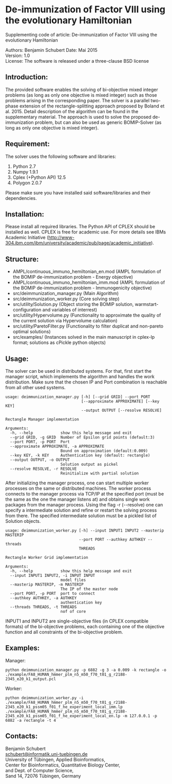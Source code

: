 De-immunization of Factor VIII using the evolutionary Hamiltonian
========

Supplementing code of article: De-immunization of Factor VIII using the evolutionary Hamiltonian

Authors: Benjamin Schubert 
Date: Mai 2015  
Version: 1.0  
License: The software is released under a three-clause BSD license


Introduction:
-------------
The provided software enables the solving of bi-objective mixed integer problems (as long as only one objective is mixed integer) such as those
problems arising in the corresponding paper. The solver is a parallel two-phase extension of the rectangle-splitting approach proposed by Boland et al. 2015. Detail description of the algorithm can be found in the supplementary material. The approach is used to solve the proposed de-immunization problem, but can also be used as generic BOMIP-Solver (as long as only one objective is mixed integer).


Requirement:
-------------
The solver uses the following software and libraries:  

1. Python 2.7
2. Numpy 1.9.1
3. Cplex (+Python API) 12.5
4. Polygon 2.0.7

Please make sure you have installed said software/libraries
and their dependencies.


Installation:
-------------
Please install all required libraries. The Python API of CPLEX should be installed as well. CPLEX is free for academic use. For more 
details see IBMs Academic Initiative (http://www-304.ibm.com/ibm/university/academic/pub/page/academic_initiative).

Structure:
-------------
- AMPL/continuous_immuno_hemiltonian_en.mod (AMPL formulation of the BOMIP de-immunization problem - Energy objective)
- AMPL/continuous_immuno_hemiltonian_imm.mod (AMPL formulation of the BOMIP de-immunization problem - Immunogenicity objective)
- src/deimmunization_manager.py 	  (Main Algorithm)
- src/deimmunization_worker.py 	    (Core solving step)
- src/utility/Solution.py 			 	  (Object storing the BOMIP solution, warmstart-configuration and variables of interrest)
- src/utility/Hypervolume.py 				(Functionality to approximate the quality of the current solution via Hypervolume calculation)
- src/utility/ParetoFilter.py 			(Functionality to filter duplicat and non-pareto optimal solutions)
- src/examples/                     (Instances solved in the main manuscript in cplex-lp format; solutions as cPickle python objects)


Usage:
-------------
The solver can be used in distributed systems. For that, first start the manager script, which implements the algorithm and handles the work distribution.
Make sure that the chosen IP and Port combination is reachable from all other used systems.
```
usage: deimmunization_manager.py [-h] [--grid GRID] --port PORT
                                 [--approximate APPROXIMATE] [--key KEY]
                                 --output OUTPUT [--resolve RESOLVE]

Rectangle Manager implementation

Arguments:
  -h, --help            show this help message and exit
  --grid GRID, -g GRID  Number of Epsilon grid points (default:3)
  --port PORT, -p PORT  Port
  --approximate APPROXIMATE, -a APPROXIMATE
                        Bound on approximation (default:0.009)
  --key KEY, -k KEY     Authentication key (default: rectangle)
  --output OUTPUT, -o OUTPUT
                        Solution output as pickel
  --resolve RESOLVE, -r RESOLVE
                        Reinitialize with partial solution
```

After initializing the manager process, one can start multiple worker processes on the same or distributed machines. The worker process connects to the manager process via TCP/IP at the specified port (must be the same as the one the manager listens at) and obtains single work packages from the manager process. Using the flag -r (--resolve) one can specify a intermediate solution and refine or restart the solving process from there. The specified intermediate solution must be a pickled list of Solution objects.

```
usage: deimmunization_worker.py [-h] --input INPUT1 INPUT2 --masterip MASTERIP
                                --port PORT --authkey AUTHKEY --threads
                                THREADS

Rectangle Worker Grid implementation

Arguments:
  -h, --help            show this help message and exit
  --input INPUT1 INPUT2, -i INPUT INPUT
                        model files
  --masterip MASTERIP, -m MASTERIP
                        The IP of the master node
  --port PORT, -p PORT  port to connect
  --authkey AUTHKEY, -a AUTHKEY
                        authentication key
  --threads THREADS, -t THREADS
                        nof of core
```

INPUT1 and INPUT2 are single-objective files (in CPLEX compatible formats) of the bi-objective problems, each containing one of the objective function and all constraints of the bi-objective problem. 

Examples:
-------------
Manager:
```
python deimmunization_manager.py -p 6882 -g 3 -a 0.009 -k rectangle -o ./example/FA8_HUMAN_hmmer_plm_n5_m50_f70_t01_g_r2188-2345_e20_k1_output.pcl
```
Worker:
```
python deimmunization_worker.py -i ./example/FA8_HUMAN_hmmer_plm_n5_m50_f70_t01_g_r2188-2345_e20_k1_pssm05_f01_f_he_experiment_local_imm.lp ./example/FA8_HUMAN_hmmer_plm_n5_m50_f70_t01_g_r2188-2345_e20_k1_pssm05_f01_f_he_experiment_local_en.lp -m 127.0.0.1 -p 6882 -a rectangle -t 4
```

Contacts:
-------------
Benjamin Schubert  
schubert@informatik.uni-tuebingen.de  
University of Tübingen, Applied Bioinformatics,  
Center for Bioinformatics, Quantitative Biology Center,  
and Dept. of Computer Science,  
Sand 14, 72076 Tübingen, Germany
